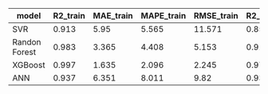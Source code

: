 | model         |   R2_train |   MAE_train |   MAPE_train |   RMSE_train |   R2_test |   MAE_test |   MAPE_test |   RMSE_test |
|---------------|------------|-------------|--------------|--------------|-----------|------------|-------------|-------------|
| SVR           |      0.913 |       5.95  |        5.565 |       11.571 |     0.858 |      9.797 |      11.544 |      14.863 |
| Randon Forest |      0.983 |       3.365 |        4.408 |        5.153 |     0.918 |      7.66  |      10.079 |      11.286 |
| XGBoost       |      0.997 |       1.635 |        2.096 |        2.245 |     0.976 |      4.455 |       5.61  |       6.059 |
| ANN           |      0.937 |       6.351 |        8.011 |        9.82  |     0.934 |      7.268 |       9.647 |      10.161 |